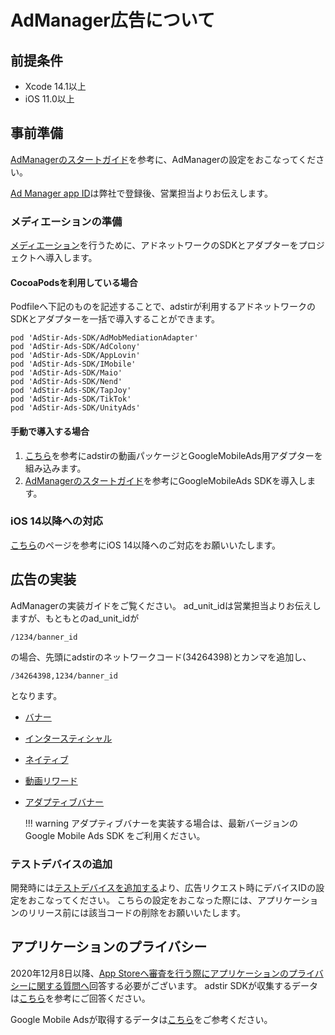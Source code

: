 # AdManager広告について

## 前提条件

* Xcode 14.1以上
* iOS 11.0以上

## 事前準備

[AdManagerのスタートガイド](https://developers.google.com/ad-manager/mobile-ads-sdk/ios/quick-start)を参考に、AdManagerの設定をおこなってください。

[Ad Manager app ID](https://developers.google.com/ad-manager/mobile-ads-sdk/ios/quick-start#update_your_infoplist)は弊社で登録後、営業担当よりお伝えします。

### メディエーションの準備

[メディエーション](https://developers.google.com/ad-manager/mobile-ads-sdk/ios/mediate)を行うために、アドネットワークのSDKとアダプターをプロジェクトへ導入します。

#### CocoaPodsを利用している場合

Podfileへ下記のものを記述することで、adstirが利用するアドネットワークのSDKとアダプターを一括で導入することができます。

```
pod 'AdStir-Ads-SDK/AdMobMediationAdapter'
pod 'AdStir-Ads-SDK/AdColony'
pod 'AdStir-Ads-SDK/AppLovin'
pod 'AdStir-Ads-SDK/IMobile'
pod 'AdStir-Ads-SDK/Maio'
pod 'AdStir-Ads-SDK/Nend'
pod 'AdStir-Ads-SDK/TapJoy'
pod 'AdStir-Ads-SDK/TikTok'
pod 'AdStir-Ads-SDK/UnityAds'
```

#### 手動で導入する場合

1. [こちら](../adstir/init/manual_integration.md#sdkの手動組み込み)を参考にadstirの動画パッケージとGoogleMobileAds用アダプターを組み込みます。
1. [AdManagerのスタートガイド](https://developers.google.com/ad-manager/mobile-ads-sdk/ios/quick-start)を参考にGoogleMobileAds SDKを導入します。

### iOS 14以降への対応

[こちら](../adstir/init/ios14.md)のページを参考にiOS 14以降へのご対応をお願いいたします。

## 広告の実装

AdManagerの実装ガイドをご覧ください。
ad_unit_idは営業担当よりお伝えしますが、もともとのad_unit_idが

```
/1234/banner_id
```

の場合、先頭にadstirのネットワークコード(34264398)とカンマを追加し、

```
/34264398,1234/banner_id
```
となります。

* [バナー](https://developers.google.com/ad-manager/mobile-ads-sdk/ios/banner)
* [インタースティシャル](https://developers.google.com/ad-manager/mobile-ads-sdk/ios/interstitial)
* [ネイティブ](https://developers.google.com/ad-manager/mobile-ads-sdk/ios/native/start)
* [動画リワード](https://developers.google.com/ad-manager/mobile-ads-sdk/ios/rewarded)
* [アダプティブバナー](https://developers.google.com/ad-manager/mobile-ads-sdk/ios/banner/adaptive)

    !!! warning
        アダプティブバナーを実装する場合は、最新バージョンのGoogle Mobile Ads SDK をご利用ください。


### テストデバイスの追加

開発時には[テストデバイスを追加する](https://developers.google.com/ad-manager/mobile-ads-sdk/ios/test-ads#enable_test_devices)より、広告リクエスト時にデバイスIDの設定をおこなってください。
こちらの設定をおこなった際には、アプリケーションのリリース前には該当コードの削除をお願いいたします。

## アプリケーションのプライバシー

2020年12月8日以降、[App Storeへ審査を行う際にアプリケーションのプライバシーに関する質問へ](https://developer.apple.com/app-store/app-privacy-details/)回答する必要がございます。
adstir SDKが収集するデータは[こちら](../adstir/info/privacy.md)を参考にご回答ください。

Google Mobile Adsが取得するデータは[こちら](https://developers.google.com/ad-manager/mobile-ads-sdk/ios/data-disclosure)をご参考ください。
